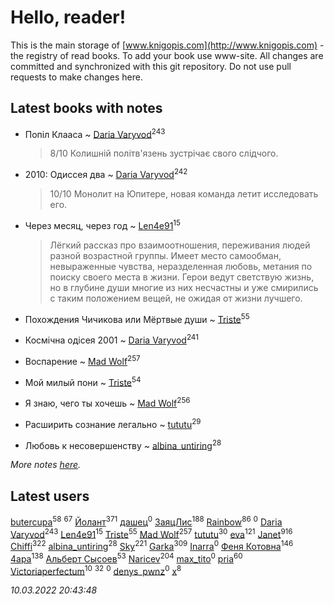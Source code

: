 # Hello, reader!
This is the main storage of [www.knigopis.com](http://www.knigopis.com) - the registry of read books.
To add your book use www-site. All changes are committed and synchronized with this git repository.
Do not use pull requests to make changes here.


## Latest books with notes
* Попіл Клааса ~ [Daria Varyvod](users/829/829893410524253-facebook)<sup>243</sup>
    > 8/10 Колишній політв'язень зустрічає свого слідчого.

* 2010: Одиссея два ~ [Daria Varyvod](users/829/829893410524253-facebook)<sup>242</sup>
    > 10/10 Монолит на Юпитере, новая команда летит исследовать его.

* Через месяц, через год ~ [Len4e91](users/254/254448176-yandex)<sup>15</sup>
    > Лёгкий рассказ про взаимоотношения, переживания людей разной возрастной группы. Имеет место самообман, невыраженные чувства, неразделенная любовь, метания по поиску своего места в жизни. Герои ведут светствую жизнь, но в глубине души многие из них несчастны и уже смирились с таким положением вещей, не ожидая от жизни лучшего.

* Похождения Чичикова или Мёртвые души ~ [Triste](users/517/5175580462988229760-mailru)<sup>55</sup>

* Космічна одісея 2001 ~ [Daria Varyvod](users/829/829893410524253-facebook)<sup>241</sup>

* Воспарение ~ [Mad Wolf](users/947/94738840-vkontakte)<sup>257</sup>

* Мой милый пони ~ [Triste](users/517/5175580462988229760-mailru)<sup>54</sup>

* Я знаю, чего ты хочешь ~ [Mad Wolf](users/947/94738840-vkontakte)<sup>256</sup>

* Расширить сознание легально ~ [tututu](users/135/135685382-vkontakte)<sup>29</sup>

* Любовь к несовершенству ~ [albina_untiring](users/257/2579695-vkontakte)<sup>28</sup>


_More notes [here](latest_books_with_notes.md)._


## Latest users
[butercupa](users/193/193697993-vkontakte)<sup>58</sup> 
[](users/153/1537586159620888-facebook)<sup>67</sup> 
[Йолант](users/104/104690883692185089260-google)<sup>371</sup> 
[дашец](users/111/111162603959936416596-google)<sup>0</sup> 
[ЗаяцЛис](users/112/112388384595246311466-google)<sup>188</sup> 
[Rainbow](users/109/109787328219839805802-google)<sup>86</sup> 
[](users/105/105552767299996122433-google)<sup>0</sup> 
[Daria Varyvod](users/829/829893410524253-facebook)<sup>243</sup> 
[Len4e91](users/254/254448176-yandex)<sup>15</sup> 
[Triste](users/517/5175580462988229760-mailru)<sup>55</sup> 
[Mad Wolf](users/947/94738840-vkontakte)<sup>257</sup> 
[tututu](users/135/135685382-vkontakte)<sup>30</sup> 
[eva](users/111/111656270551033014778-google)<sup>121</sup> 
[Janet](users/108/108113656204404967440-google)<sup>916</sup> 
[Chiffi](users/105/105831994080785626680-google)<sup>322</sup> 
[albina_untiring](users/257/2579695-vkontakte)<sup>28</sup> 
[Sky](users/118/118049897850017649660-googleplus)<sup>221</sup> 
[Garka](users/115/115753719718250012620-google)<sup>309</sup> 
[Inarra](users/101/101055787251601973291-google)<sup>0</sup> 
[Феня Котовна](users/109/109746193906459706720-google)<sup>146</sup> 
[4apa](users/117/117392596378069249667-google)<sup>138</sup> 
[Альберт Сысоев](users/474/47446642-vkontakte)<sup>53</sup> 
[Naricev](users/107/107090515204537133928-google)<sup>204</sup> 
[max_tito](users/109/10967144-vkontakte)<sup>0</sup> 
[pria](users/128/128917939-vkontakte)<sup>60</sup> 
[Victoriaperfectum](users/117/117396356938980769291-google)<sup>10</sup> 
[](users/118/118248226132797004598-google)<sup>32</sup> 
[](users/108/108602903446726240227-google)<sup>0</sup> 
[denys_pwnz](users/421/421114755-vkontakte)<sup>0</sup> 
[x](users/104/104714960785244441663-google)<sup>8</sup> 


_10.03.2022 20:43:48_
